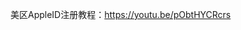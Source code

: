 美区AppleID注册教程：<a href="https://youtu.be/pObtHYCRcrs" target="_blank">https://youtu.be/pObtHYCRcrs</a>
